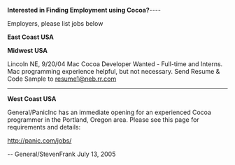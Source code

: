 **Interested in Finding Employment using Cocoa?**----

Employers, please list jobs below

**East Coast USA**

**Midwest USA**

Lincoln NE, 9/20/04
Mac Cocoa Developer Wanted - Full-time and Interns.
Mac programming experience helpful, but not necessary.
Send Resume & Code Sample to resume1@neb.rr.com

----

**West Coast USA**

General/PanicInc has an immediate opening for an experienced Cocoa programmer in the Portland, Oregon area.  Please see this page for requirements and details:

http://panic.com/jobs/

-- General/StevenFrank July 13, 2005
